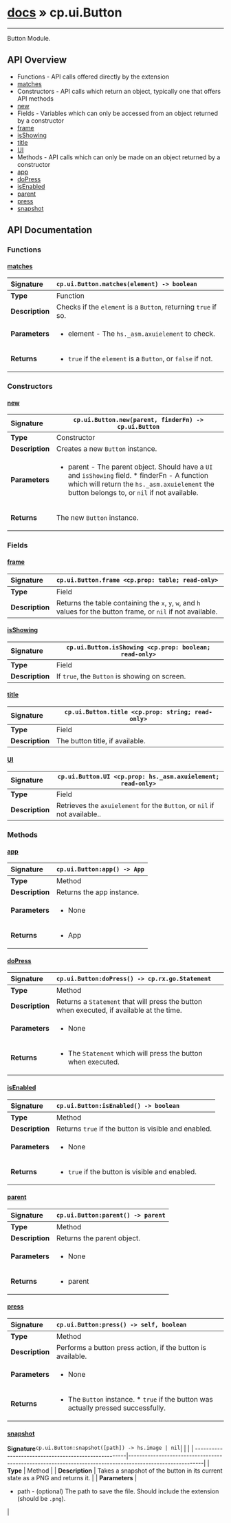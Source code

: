 # [docs](index.md) » cp.ui.Button
---

Button Module.

## API Overview
* Functions - API calls offered directly by the extension
 * [matches](#matches)
* Constructors - API calls which return an object, typically one that offers API methods
 * [new](#new)
* Fields - Variables which can only be accessed from an object returned by a constructor
 * [frame](#frame)
 * [isShowing](#isshowing)
 * [title](#title)
 * [UI](#ui)
* Methods - API calls which can only be made on an object returned by a constructor
 * [app](#app)
 * [doPress](#dopress)
 * [isEnabled](#isenabled)
 * [parent](#parent)
 * [press](#press)
 * [snapshot](#snapshot)

## API Documentation

### Functions

#### [matches](#matches)
| <span style="float: left;">**Signature**</span> | <span style="float: left;">`cp.ui.Button.matches(element) -> boolean` </span>                                                          |
| -----------------------------------------------------|---------------------------------------------------------------------------------------------------------|
| **Type**                                             | Function |
| **Description**                                      | Checks if the `element` is a `Button`, returning `true` if so. |
| **Parameters**                                       | <ul><li>element      - The <code>hs._asm.axuielement</code> to check.</li></ul> |
| **Returns**                                          | <ul><li><code>true</code> if the <code>element</code> is a <code>Button</code>, or <code>false</code> if not.</li></ul> |

### Constructors

#### [new](#new)
| <span style="float: left;">**Signature**</span> | <span style="float: left;">`cp.ui.Button.new(parent, finderFn) -> cp.ui.Button` </span>                                                          |
| -----------------------------------------------------|---------------------------------------------------------------------------------------------------------|
| **Type**                                             | Constructor |
| **Description**                                      | Creates a new `Button` instance. |
| **Parameters**                                       | <ul><li>parent       - The parent object. Should have a <code>UI</code> and <code>isShowing</code> field. * finderFn       - A function which will return the <code>hs._asm.axuielement</code> the button belongs to, or <code>nil</code> if not available.</li></ul> |
| **Returns**                                          | <p>The new <code>Button</code> instance.</p> |

### Fields

#### [frame](#frame)
| <span style="float: left;">**Signature**</span> | <span style="float: left;">`cp.ui.Button.frame <cp.prop: table; read-only>` </span>                                                          |
| -----------------------------------------------------|---------------------------------------------------------------------------------------------------------|
| **Type**                                             | Field |
| **Description**                                      | Returns the table containing the `x`, `y`, `w`, and `h` values for the button frame, or `nil` if not available. |

#### [isShowing](#isshowing)
| <span style="float: left;">**Signature**</span> | <span style="float: left;">`cp.ui.Button.isShowing <cp.prop: boolean; read-only>` </span>                                                          |
| -----------------------------------------------------|---------------------------------------------------------------------------------------------------------|
| **Type**                                             | Field |
| **Description**                                      | If `true`, the `Button` is showing on screen. |

#### [title](#title)
| <span style="float: left;">**Signature**</span> | <span style="float: left;">`cp.ui.Button.title <cp.prop: string; read-only>` </span>                                                          |
| -----------------------------------------------------|---------------------------------------------------------------------------------------------------------|
| **Type**                                             | Field |
| **Description**                                      | The button title, if available. |

#### [UI](#ui)
| <span style="float: left;">**Signature**</span> | <span style="float: left;">`cp.ui.Button.UI <cp.prop: hs._asm.axuielement; read-only>` </span>                                                          |
| -----------------------------------------------------|---------------------------------------------------------------------------------------------------------|
| **Type**                                             | Field |
| **Description**                                      | Retrieves the `axuielement` for the `Button`, or `nil` if not available.. |

### Methods

#### [app](#app)
| <span style="float: left;">**Signature**</span> | <span style="float: left;">`cp.ui.Button:app() -> App` </span>                                                          |
| -----------------------------------------------------|---------------------------------------------------------------------------------------------------------|
| **Type**                                             | Method |
| **Description**                                      | Returns the app instance. |
| **Parameters**                                       | <ul><li>None</li></ul> |
| **Returns**                                          | <ul><li>App</li></ul> |

#### [doPress](#dopress)
| <span style="float: left;">**Signature**</span> | <span style="float: left;">`cp.ui.Button:doPress() -> cp.rx.go.Statement` </span>                                                          |
| -----------------------------------------------------|---------------------------------------------------------------------------------------------------------|
| **Type**                                             | Method |
| **Description**                                      | Returns a `Statement` that will press the button when executed, if available at the time. |
| **Parameters**                                       | <ul><li>None</li></ul> |
| **Returns**                                          | <ul><li>The <code>Statement</code> which will press the button when executed.</li></ul> |

#### [isEnabled](#isenabled)
| <span style="float: left;">**Signature**</span> | <span style="float: left;">`cp.ui.Button:isEnabled() -> boolean` </span>                                                          |
| -----------------------------------------------------|---------------------------------------------------------------------------------------------------------|
| **Type**                                             | Method |
| **Description**                                      | Returns `true` if the button is visible and enabled. |
| **Parameters**                                       | <ul><li>None</li></ul> |
| **Returns**                                          | <ul><li><code>true</code> if the button is visible and enabled.</li></ul> |

#### [parent](#parent)
| <span style="float: left;">**Signature**</span> | <span style="float: left;">`cp.ui.Button:parent() -> parent` </span>                                                          |
| -----------------------------------------------------|---------------------------------------------------------------------------------------------------------|
| **Type**                                             | Method |
| **Description**                                      | Returns the parent object. |
| **Parameters**                                       | <ul><li>None</li></ul> |
| **Returns**                                          | <ul><li>parent</li></ul> |

#### [press](#press)
| <span style="float: left;">**Signature**</span> | <span style="float: left;">`cp.ui.Button:press() -> self, boolean` </span>                                                          |
| -----------------------------------------------------|---------------------------------------------------------------------------------------------------------|
| **Type**                                             | Method |
| **Description**                                      | Performs a button press action, if the button is available. |
| **Parameters**                                       | <ul><li>None</li></ul> |
| **Returns**                                          | <ul><li>The <code>Button</code> instance. * <code>true</code> if the button was actually pressed successfully.</li></ul> |

#### [snapshot](#snapshot)
| <span style="float: left;">**Signature**</span> | <span style="float: left;">`cp.ui.Button:snapshot([path]) -> hs.image | nil` </span>                                                          |
| -----------------------------------------------------|---------------------------------------------------------------------------------------------------------|
| **Type**                                             | Method |
| **Description**                                      | Takes a snapshot of the button in its current state as a PNG and returns it. |
| **Parameters**                                       | <ul><li>path     - (optional) The path to save the file. Should include the extension (should be <code>.png</code>).</li></ul> |

